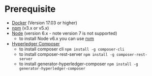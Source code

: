 # Prerequisite
- [Docker](https://www.docker.com/) (Version 17.03 or higher)
- [npm](https://www.npmjs.com/)  (v3.x or v5.x)
- [Node](https://nodejs.org/en/) (version 6.x - note version 7 is not supported)
  * to install Node v6.x you can use [nvm](https://davidwalsh.name/nvm)
- [Hyperledger Composer](https://hyperledger.github.io/composer/installing/development-tools.html)
  * to install composer cli
    `npm install -g composer-cli`
  * to install composer-rest-server
    `npm install -g composer-rest-server`
  * to install generator-hyperledger-composer
    `npm install -g generator-hyperledger-composer`
